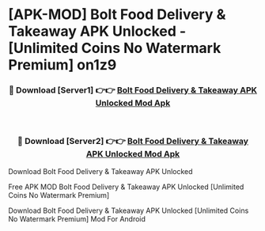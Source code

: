 # [APK-MOD] Bolt Food  Delivery & Takeaway APK Unlocked - [Unlimited Coins No Watermark Premium] on1z9



<div align="center">
<h3>🔴 Download [Server1] 👉👉 <a href="https://momento.my/?title=Bolt_Food__Delivery_&_Takeaway_APK_Unlocked">Bolt Food  Delivery & Takeaway APK Unlocked Mod Apk</a></h3><br>

<h3>🔴 Download [Server2] 👉👉 <a href="https://momento.my/?title=Bolt_Food__Delivery_&_Takeaway_APK_Unlocked">Bolt Food  Delivery & Takeaway APK Unlocked Mod Apk</a></h3>
</div>



Download Bolt Food  Delivery & Takeaway APK Unlocked 

Free APK MOD Bolt Food  Delivery & Takeaway APK Unlocked [Unlimited Coins No Watermark Premium]

Download Bolt Food  Delivery & Takeaway APK Unlocked [Unlimited Coins No Watermark Premium] Mod For Android
